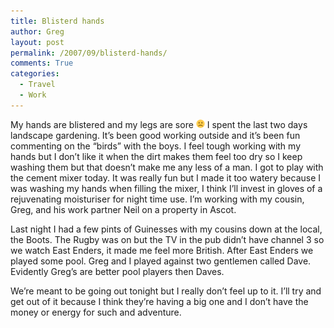 ```yaml
---
title: Blisterd hands
author: Greg
layout: post
permalink: /2007/09/blisterd-hands/
comments: True
categories:
  - Travel
  - Work
---
```

My hands are blistered and my legs are sore <img src="/wp-content/smilies/frownie.png" alt=":(" class="wp-smiley" style="height: 1em; max-height: 1em;" /> I spent the last two days landscape gardening. It&#8217;s been good working outside and it&#8217;s been fun commenting on the &#8220;birds&#8221; with the boys. I feel tough working with my hands but I don&#8217;t like it when the dirt makes them feel too dry so I keep washing them but that doesn&#8217;t make me any less of a man. I got to play with the cement mixer today. It was really fun but I made it too watery because I was washing my hands when filling the mixer, I think I&#8217;ll invest in gloves of a rejuvenating moisturiser for night time use. I&#8217;m working with my cousin, Greg, and his work partner Neil on a property in Ascot.

Last night I had a few pints of Guinesses with my cousins down at the local, the Boots. The Rugby was on but the TV in the pub didn&#8217;t have channel 3 so we watch East Enders, it made me feel more British. After East Enders we played some pool. Greg and I played against two gentlemen called Dave. Evidently Greg&#8217;s are better pool players then Daves.

We’re meant to be going out tonight but I really don’t feel up to it. I’ll try and get out of it because I think they’re having a big one and I don’t have the money or energy for such and adventure.